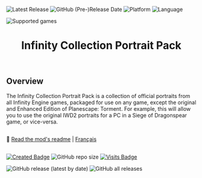 ![Latest Release](https://img.shields.io/github/v/release/Gibberlings3/Infinity_Collection_Portrait_Pack?include_prereleases&color=blue)<a name="top" id="top"> </a>
![GitHub (Pre-)Release Date](https://img.shields.io/github/release-date-pre/Gibberlings3/Infinity_Collection_Portrait_Pack?color=gold)
![Platform](https://img.shields.io/static/v1?label=platform&message=windows%20%7C%20macOS%20%7C%20linux%20%7C%20Project%20Infinity&color=informational)
![Language](https://img.shields.io/static/v1?label=language&message=English%20%7C%20French&color=limegreen)

![Supported games](https://img.shields.io/static/v1?label=supported%20games&message=BG%20%7C%20Tutu%20%7C%20BGII%20%7C%20BGT%20%7C%20BG%3AEE%20%7C%20SoD%20%7C%20BG2%3AEE%20%7C%20EET%20%7C%20IWD%20%7C%20%20%7C%20IWD%3AEE%20%7C%20IWD2&color=dodgerblue)


<div align="center"><h1></a>Infinity Collection Portrait Pack</h1>

</div><br>

## 

## Overview

The Infinity Collection Portrait Pack is a collection of official portraits from all Infinity Engine games, packaged for use on any game, except the original and Enhanced Edition of Planescape: Torment. For example, this will allow you to use the original IWD2 portraits for a PC in a Siege of Dragonspear game, or vice-versa. 

## 

:page_facing_up: [Read the mod's readme](https://gibberlings3.github.io/Documentation/readmes/readme-cd_icpp.html) | [Français](https://gibberlings3.github.io/Documentation/readmes/readme-cd_icpp-french.html)

## 

[![Created Badge](https://badges.pufler.dev/created/Gibberlings3/Infinity_Collection_Portrait_Pack?style=plastic&label=Created)](https://badges.pufler.dev)
![GitHub repo size](https://img.shields.io/github/repo-size/Gibberlings3/Infinity_Collection_Portrait_Pack?style=plastic&label=repo%20size)
[![Visits Badge](https://badges.pufler.dev/visits/Gibberlings3/Infinity_Collection_Portrait_Pack?color=cyan&style=plastic&label=Visits)](https://badges.pufler.dev)

![GitHub release (latest by date)](https://img.shields.io/github/downloads/Gibberlings3/Infinity_Collection_Portrait_Pack/latest/total?color=gold&label=downloads%20latest%20release&style=plastic)
![GitHub all releases](https://img.shields.io/github/downloads/Gibberlings3/Infinity_Collection_Portrait_Pack/total?label=out%20of&color=yellow&style=plastic)
